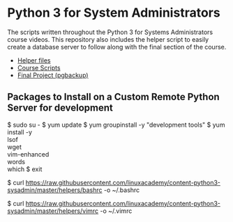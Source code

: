 # Python 3 for System Administrators

The scripts written throughout the Python 3 for Systems Administrators
course videos. This repository also includes the helper script to
easily create a database server to follow along with the final section of the
course.

* [Helper files](/helpers)
* [Course Scripts](/scripts)
* [Final Project (pgbackup)](/pgbackup)



## Packages to Install on a Custom Remote Python Server for development 

$ sudo su -
$ yum update
$ yum groupinstall -y "development tools"
$ yum install -y \
  lsof \
  wget \
  vim-enhanced \
  words \
  which
$ exit

$ curl https://raw.githubusercontent.com/linuxacademy/content-python3-sysadmin/master/helpers/bashrc -o ~/.bashrc

$ curl https://raw.githubusercontent.com/linuxacademy/content-python3-sysadmin/master/helpers/vimrc -o ~/.vimrc
